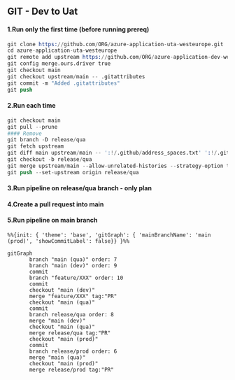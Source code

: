 ## GIT - Dev to Uat
#### 1.Run only the first time (before running prereq)
```s
git clone https://github.com/ORG/azure-application-uta-westeurope.git
cd azure-application-uta-westeurope
git remote add upstream https://github.com/ORG/azure-application-dev-westeurope.git
git config merge.ours.driver true
git checkout main
git checkout upstream/main -- .gitattributes
git commit -m "Added .gitattributes"
git push
```
#### 2.Run each time
```s
git checkout main
git pull --prune
#### Remove
git branch -D release/qua
git fetch upstream
git diff main upstream/main -- ':!/.github/address_spaces.txt' ':!/.github/workflows/context.json'
git checkout -b release/qua
git merge upstream/main --allow-unrelated-histories --strategy-option theirs 
git push --set-upstream origin release/qua
```
#### 3.Run pipeline on release/qua branch - only plan
#### 4.Create a pull request into main
#### 5.Run pipeline on main branch

```mermaid
%%{init: { 'theme': 'base', 'gitGraph': { 'mainBranchName': 'main (prod)', 'showCommitLabel': false}} }%%

gitGraph
       branch "main (qua)" order: 7
       branch "main (dev)" order: 9
       commit
       branch "feature/XXX" order: 10
       commit
       checkout "main (dev)"
       merge "feature/XXX" tag:"PR"
       checkout "main (qua)"
       commit
       branch release/qua order: 8
       merge "main (dev)"
       checkout "main (qua)"
       merge release/qua tag:"PR"
       checkout "main (prod)"
       commit
       branch release/prod order: 6
       merge "main (qua)"
       checkout "main (prod)"
       merge release/prod tag:"PR"

```
